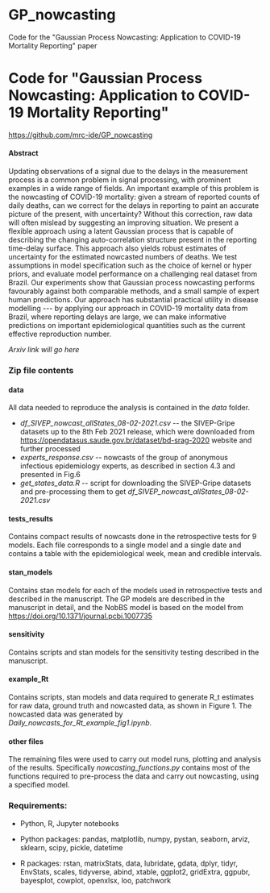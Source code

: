 # GP_nowcasting
Code for the "Gaussian Process Nowcasting: Application to COVID-19 Mortality Reporting" paper



# Code for "Gaussian Process Nowcasting: Application to COVID-19 Mortality Reporting"

https://github.com/mrc-ide/GP_nowcasting



#### Abstract

Updating observations of a signal due to the delays in the measurement process is a common problem in signal processing, with prominent examples in a wide range of fields. An important example of this problem is the nowcasting of COVID-19 mortality: given a stream of reported counts of daily deaths, can we correct for the delays in reporting to paint an accurate picture of the present, with uncertainty? Without this correction, raw data will often mislead by suggesting an improving situation. We present a flexible approach using a latent Gaussian process that is capable of describing the changing auto-correlation structure present in the reporting time-delay surface. This approach also yields robust estimates of uncertainty for the estimated nowcasted numbers of deaths. We test assumptions in model specification such as the choice of kernel or hyper priors, and evaluate model performance on a challenging real dataset from Brazil. Our experiments show that Gaussian process nowcasting performs favourably against both comparable methods, and a small sample of expert human predictions. Our approach has substantial practical utility in disease modelling --- by applying our approach in COVID-19 mortality data from Brazil, where reporting delays are large, we can make informative predictions on important epidemiological quantities such as the current effective reproduction number.

*Arxiv link will go here*

### Zip file contents

#### data

All data needed to reproduce the analysis is contained in the *data* folder. 

- *df_SIVEP_nowcast_allStates_08-02-2021.csv* -- the SIVEP-Gripe datasets up to the 8th Feb 2021 release, which were downloaded from <https://opendatasus.saude.gov.br/dataset/bd-srag-2020> website and further processed
- *experts_response.csv* -- nowcasts of the group of anonymous infectious epidemiology experts, as described in section 4.3 and presented in Fig.6
- *get_states_data.R* -- script for downloading the SIVEP-Gripe datasets and pre-processing them to get *df_SIVEP_nowcast_allStates_08-02-2021.csv*

#### tests_results 

Contains compact results of nowcasts done in the retrospective tests for 9 models. Each file corresponds to a single model and a single date and contains a table with the epidemiological week, mean and credible intervals. 

#### stan_models

Contains stan models for each of the models used in retrospective tests and described in the manuscript. The GP models are described in the manuscript in detail, and the NobBS model is based on the  model from https://doi.org/10.1371/journal.pcbi.1007735

#### sensitivity

Contains scripts and stan models for the sensitivity testing described in the manuscript. 

#### example_Rt

Contains scripts, stan models and data required to generate R_t estimates for raw data, ground truth and nowcasted data, as shown in Figure 1. The nowcasted data was generated by *Daily_nowcasts_for_Rt_example_fig1.ipynb*. 

#### other files

The remaining files were used to carry out model runs, plotting and analysis of the results. Specifically *nowcasting_functions.py* contains most of the functions required to pre-process the data and carry out nowcasting, using a specified model.




### Requirements:

- Python, R, Jupyter notebooks

- Python packages: pandas, matplotlib, numpy, pystan, seaborn, arviz, sklearn, scipy, pickle, datetime

- R packages: rstan, matrixStats, data, lubridate, gdata, dplyr, tidyr, EnvStats, scales, tidyverse, abind, xtable, ggplot2, gridExtra, ggpubr, bayesplot, cowplot, openxlsx, loo, patchwork

